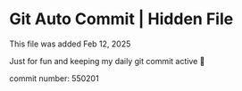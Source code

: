 # Git Auto Commit | Hidden File

This file was added Feb 12, 2025

Just for fun and keeping my daily git commit active 🤪

commit number: 550201
